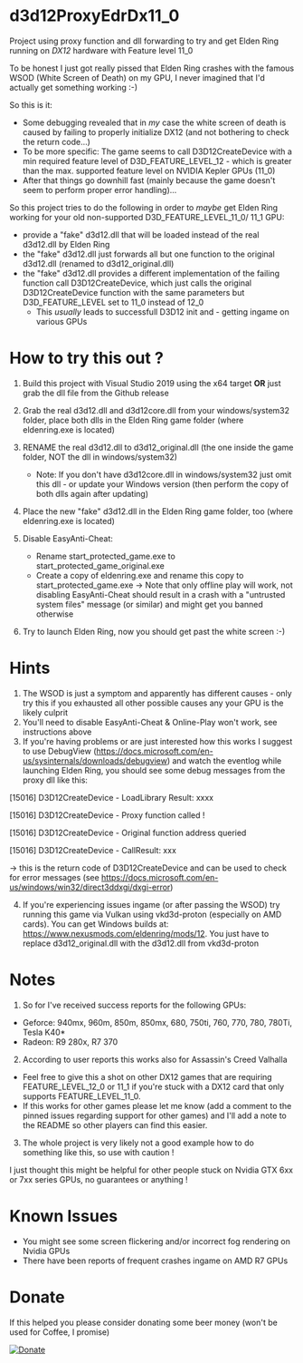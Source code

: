# d3d12ProxyEdrDx11_0
Project using proxy function and dll forwarding to try and get Elden Ring running on *DX12* hardware with Feature level 11_0  

To be honest I just got really pissed that Elden Ring crashes with the famous WSOD (White Screen of Death) on my GPU,
I never imagined that I'd actually get something working :-)

So this is it:

- Some debugging revealed that in *my* case the white screen of death is caused by failing to properly initialize DX12 (and not bothering to check the return code...)
- To be more specific: The game seems to call D3D12CreateDevice with a min required feature level of D3D_FEATURE_LEVEL_12 - which is greater than the max. supported feature level on NVIDIA Kepler GPUs (11_0)
- After that things go downhill fast (mainly because the game doesn't seem to perform proper error handling)...

So this project tries to do the following in order to *maybe* get Elden Ring working for your old non-supported D3D_FEATURE_LEVEL_11_0/ 11_1 GPU:
- provide a "fake" d3d12.dll that will be loaded instead of the real d3d12.dll by Elden Ring 
- the "fake" d3d12.dll just forwards all but one function to the original d3d12.dll (renamed to d3d12_original.dll)
- the "fake" d3d12.dll provides a different implementation of the failing function call D3D12CreateDevice, which just calls the original D3D12CreateDevice function with the same parameters but D3D_FEATURE_LEVEL set to 11_0 instead of 12_0
  - This *usually* leads to successfull D3D12 init and - getting ingame on various GPUs


# How to try this out ?

1. Build this project with Visual Studio 2019 using the x64 target **OR** just grab the dll file from the Github release

2. Grab the real d3d12.dll and d3d12core.dll from your windows/system32 folder, place both dlls in the Elden Ring game folder (where eldenring.exe is located) 

3. RENAME the real d3d12.dll to d3d12_original.dll (the one inside the game folder, NOT the dll in windows/system32)
   - Note: If you don't have d3d12core.dll in windows/system32 just omit this dll - or update your Windows version (then perform the copy of both dlls again after updating)

4. Place the new "fake" d3d12.dll in the Elden Ring game folder, too (where eldenring.exe is located)

5. Disable EasyAnti-Cheat: 
   - Rename start_protected_game.exe to start_protected_game_original.exe 
   - Create a copy of eldenring.exe and rename this copy to start_protected_game.exe
     -> Note that only offline play will work, not disabling EasyAnti-Cheat should result in a crash with a "untrusted system files" message (or similar) and might get you banned otherwise

6. Try to launch Elden Ring, now you should get past the white screen :-) 

# Hints
1. The WSOD is just a symptom and apparently has different causes - only try this if you exhausted all other possible causes any your GPU is the likely culprit
2. You'll need to disable EasyAnti-Cheat & Online-Play won't work, see instructions above
3. If you're having problems or are just interested how this works I suggest to use DebugView (https://docs.microsoft.com/en-us/sysinternals/downloads/debugview) and watch the eventlog while launching Elden Ring, you should see some debug messages from the proxy dll like this:

[15016] D3D12CreateDevice - LoadLibrary Result: xxxx

[15016] D3D12CreateDevice - Proxy function called !

[15016] D3D12CreateDevice - Original function address queried

[15016] D3D12CreateDevice - CallResult: xxx

-> this is the return code of D3D12CreateDevice and can be used to check for error messages 
(see https://docs.microsoft.com/en-us/windows/win32/direct3ddxgi/dxgi-error)

4. If you're experiencing issues ingame (or after passing the WSOD) try running this game via Vulkan using vkd3d-proton (especially on AMD cards).
You can get Windows builds at: https://www.nexusmods.com/eldenring/mods/12. You just have to replace d3d12_original.dll with the d3d12.dll from vkd3d-proton

# Notes
1. So for I've received success reports for the following GPUs: 
- Geforce: 940mx, 960m, 850m, 850mx, 680, 750ti, 760, 770, 780, 780Ti, Tesla K40*
- Radeon: R9 280x, R7 370

2. According to user reports this works also for Assassin's Creed Valhalla
  - Feel free to give this a shot on other DX12 games that are requiring FEATURE_LEVEL_12_0 or 11_1 if you're stuck with a DX12 card that only supports FEATURE_LEVEL_11_0.
  - If this works for other games please let me know (add a comment to the pinned issues regarding support for other games) and I'll add a note to the README so other players can find this easier.

3. The whole project is very likely not a good example how to do something like this, so use with caution ! 

I just thought this might be helpful for other people stuck on Nvidia GTX 6xx or 7xx series GPUs, no guarantees or anything !

# Known Issues
- You might see some screen flickering and/or incorrect fog rendering on Nvidia GPUs 
- There have been reports of frequent crashes ingame on AMD R7 GPUs

# Donate
If this helped you please consider donating some beer money (won't be used for Coffee, I promise)

[![Donate](https://img.shields.io/badge/Donate-PayPal-green.svg)](https://www.paypal.com/cgi-bin/webscr?cmd=_s-xclick&hosted_button_id=F2DK2UNHLCFHL)
